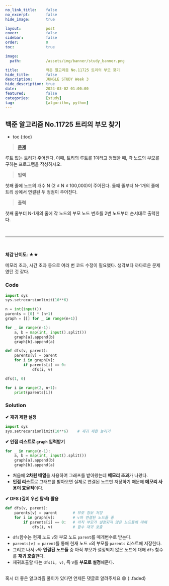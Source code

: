 ```yaml
---
no_link_title:    false 
no_excerpt:       false 
hide_image:       true

layout:           post
cover:            false
sidebar:          false
order:            0      
toc:              true

image:
  path:           /assets/img/banner/study_banner.png

title:            백준 알고리즘 No.11725 트리의 부모 찾기
hide_title:       false
description:      JUNGLE STUDY Week 3
hide_description: true
date:             2024-03-02 01:00:00
featured:         false
categories:       [study]
tag:              [algorithm, python]
---
```


## 백준 알고리즘 No.11725 트리의 부모 찾기

* toc 
{:toc}

> [**문제**](https://www.acmicpc.net/problem/11725)

루트 없는 트리가 주어진다. 이때, 트리의 루트를 1이라고 정했을 때, 각 노드의 부모를 구하는 프로그램을 작성하시오.

> **입력**

첫째 줄에 노드의 개수 N (2 ≤ N ≤ 100,000)이 주어진다. 둘째 줄부터 N-1개의 줄에 트리 상에서 연결된 두 정점이 주어진다.

> **출력** 

첫째 줄부터 N-1개의 줄에 각 노드의 부모 노드 번호를 2번 노드부터 순서대로 출력한다.

<br>

---
  
<br>

**체감 난이도**: ★★

메모리 초과, 시간 초과 등으로 여러 번 코드 수정이 필요했다. 생각보다 까다로운 문제였던 것 같다.

### Code
```python
import sys
sys.setrecursionlimit(10**6)

n = int(input())
parents = [0] * (n+1)
graph = [[] for _ in range(n+1)]

for _ in range(n-1):
    a, b = map(int, input().split())
    graph[a].append(b)
    graph[b].append(a)

def dfs(v, parent):
    parents[v] = parent
    for i in graph[v]:
        if parents[i] == 0:
            dfs(i, v)

dfs(1, 0)

for i in range(2, n+1):
    print(parents[i])
```

### Solution

**✔ 재귀 제한 설정**
```python
import sys
sys.setrecursionlimit(10**6)    # 재귀 제한 늘리기
```

**✔ 인접 리스트로 `graph` 입력받기**
```python
for _ in range(n-1):
    a, b = map(int, input().split())
    graph[a].append(b)
    graph[b].append(a)
```
- 처음에 **2차원 배열**을 사용하여 그래프를 받아왔는데 **메모리 초과**가 나왔다.
- **인접 리스트**로 그래프를 받아오면 실제로 연결된 노드만 저장하기 때문에 **메모리 사용이 효율적**이다.

**✔ DFS (깊이 우선 탐색) 활용**
```python
def dfs(v, parent):
    parents[v] = parent       # 부모 정보 저장
    for i in graph[v]:        # v와 연결된 노드들 중
        if parents[i] == 0:   # 아직 부모가 설정되지 않은 노드들에 대해
            dfs(i, v)         # 함수 재귀 호출
```
- `dfs`함수는 현재 노드 `v`와 부모 노드 `parent`를 매개변수로 받는다.
- `parents[v] = parent`를 통해 현재 노드 `v`의 부모를 `parents` 리스트에 저장한다.
- 그리고 나서 `v`와 **연결된 노드들** 중 아직 부모가 설정되지 않은 노드에 대해 `dfs` 함수를 **재귀 호출**한다.
- 재귀호출할 때는 `dfs(i, v)`, 즉 v를 **부모로 설정**해준다.

<br>
혹시 더 좋은 알고리즘 풀이가 있다면 언제든 댓글로 알려주세요 😃
{:.faded}